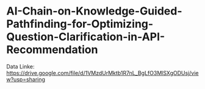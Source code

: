 # AI-Chain-on-Knowledge-Guided-Pathfinding-for-Optimizing-Question-Clarification-in-API-Recommendation
Data Linke: https://drive.google.com/file/d/1VMzdUrMktb1R7nL_BgLfO3MlSXgODUsj/view?usp=sharing
